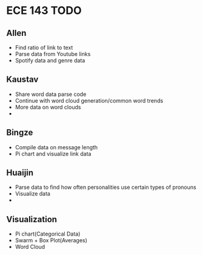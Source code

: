 # ECE 143 TODO

## Allen 
<ul>
<li>Find ratio of link to text </li>
<li>Parse data from Youtube links </li>

<li>Spotify data and genre data</li>
</ul>

## Kaustav 
<ul>
<li>Share word data parse code</li>
<li>Continue with word cloud generation/common word trends</li>

<li>More data on word clouds<li>
</ul>

## Bingze
<ul>
<li>Compile data on message length</li>

<li>Pi chart and visualize link data</li>
</ul>

## Huaijin
<ul>
<li>Parse data to find how often personalities use certain types of pronouns</li>

<li>Visualize data<li>
</ul>

## Visualization
<ul>
<li>Pi chart(Categorical Data)</li>
<li>Swarm + Box Plot(Averages)</li>
<li>Word Cloud</li>
</ul>

